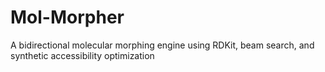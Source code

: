 # Mol-Morpher
A bidirectional molecular morphing engine using RDKit, beam search, and synthetic accessibility optimization
